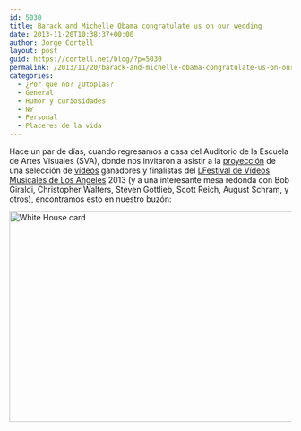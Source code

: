 ```yaml
---
id: 5030
title: Barack and Michelle Obama congratulate us on our wedding
date: 2013-11-20T10:38:37+00:00
author: Jorge Cortell
layout: post
guid: https://cortell.net/blog/?p=5030
permalink: /2013/11/20/barack-and-michelle-obama-congratulate-us-on-our-wedding/
categories:
  - ¿Por qué no? ¿Utopías?
  - General
  - Humor y curiosidades
  - NY
  - Personal
  - Placeres de la vida
---
```

Hace un par de días, cuando regresamos a casa del Auditorio de la Escuela de Artes Visuales (SVA), donde nos invitaron a asistir a la <a title="https://www.sva.edu/events/events-exhibitions/sva-rocks-music-videos-then-and-now" href="https://www.sva.edu/events/events-exhibitions/sva-rocks-music-videos-then-and-now" target="_blank">proyección</a> de una selección de <a title="https://www.youtube.com/watch?v=P2jn_lxrrPg" href="https://www.youtube.com/watch?v=P2jn_lxrrPg" target="_blank">vídeos</a> ganadores y finalistas del <a title="https://lamvf.com/" href="https://lamvf.com/" target="_blank">LFestival de Vídeos Musicales de Los Angeles</a> 2013 (y a una interesante mesa redonda con Bob Giraldi, Christopher Walters, Steven Gottlieb, Scott Reich, August Schram, y otros), encontramos esto en nuestro buzón:

<img class="aligncenter" alt="White House card" src="https://farm8.staticflickr.com/7455/10963029743_1ba4047b6f_c.jpg" width="800" height="376" />
